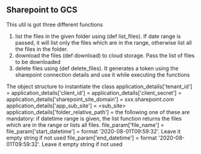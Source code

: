 ## Sharepoint to GCS

This util is got three different functions
1. list the files in the given folder using (def list_files). If date range is passed, it will list only the files which are in the range,
otherwise list all the files in the folder.
2. download the files (def download) to cloud storage. Pass the list of files to be downloaded
3. delete files using (def delete_files). It generates a token using the sharepoint connection details and use it while executing the functions

The object structure to instantiate the class
application_details['tenant_id'] = <tenant id for the sharepoint access>
application_details['client_id'] = <sharepoint user id>
application_details['client_secret'] = <sharepoint password>
application_details['sharepoint_site_domain'] = xxx.sharepoint.com
application_details['app_sub_site'] = <sub_site>
application_details['folder_relative_path'] = <folder Name which navigates from site domain>
the following one of these are mandatory: if datetime range is given, the list function returns the files which are in the range or lists all files.
file_param['file_name'] = <file names in a list>
file_param['start_datetime'] = <start datetime to be given> format '2020-08-01T09:59:32'. Leave it empty string if not used
file_param['end_datetime'] = <end datetime to be given> format '2020-08-01T09:59:32'. Leave it empty string if not used
